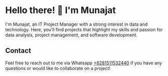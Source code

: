# Hello there! 👋 I'm Munajat

I'm Munajat, an IT Project Manager with a strong interest in data and technology. Here, you’ll find projects that highlight my skills and passion for data analysis, project management, and software development.


## Contact

Feel free to reach out to me via Whatsapp [+6281511532440](https://wa.me/6281511532440) if you have any questions or would like to collaborate on a project!


